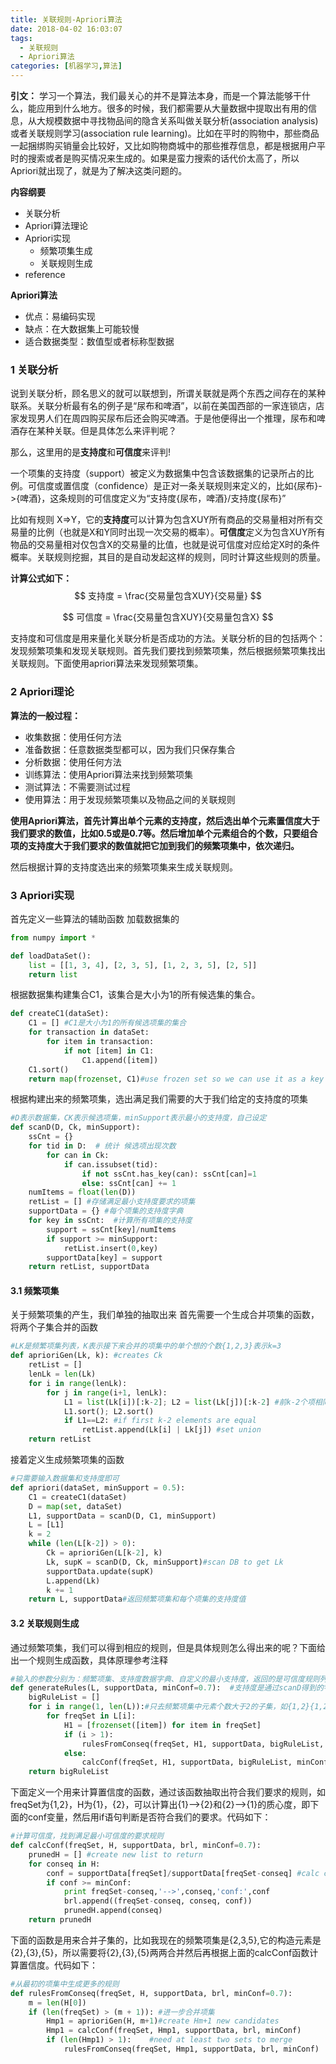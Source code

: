 ```yaml
---
title: 关联规则-Apriori算法
date: 2018-04-02 16:03:07
tags: 
  - 关联规则
  - Apriori算法
categories: [机器学习,算法]
---
```




**引文：** 学习一个算法，我们最关心的并不是算法本身，而是一个算法能够干什么，能应用到什么地方。很多的时候，我们都需要从大量数据中提取出有用的信息，从大规模数据中寻找物品间的隐含关系叫做关联分析(association analysis)或者关联规则学习(association rule learning)。比如在平时的购物中，那些商品一起捆绑购买销量会比较好，又比如购物商城中的那些推荐信息，都是根据用户平时的搜索或者是购买情况来生成的。如果是蛮力搜索的话代价太高了，所以Apriori就出现了，就是为了解决这类问题的。

**内容纲要**

- 关联分析
- Apriori算法理论
- Apriori实现
  - 频繁项集生成
  - 关联规则生成
- reference

**Apriori算法**

- 优点：易编码实现
- 缺点：在大数据集上可能较慢
- 适合数据类型：数值型或者标称型数据

### **1 关联分析**

说到关联分析，顾名思义的就可以联想到，所谓关联就是两个东西之间存在的某种联系。关联分析最有名的例子是“尿布和啤酒”，以前在美国西部的一家连锁店，店家发现男人们在周四购买尿布后还会购买啤酒。于是他便得出一个推理，尿布和啤酒存在某种关联。但是具体怎么来评判呢？

那么，这里用的是**支持度**和**可信度**来评判!

一个项集的支持度（support）被定义为数据集中包含该数据集的记录所占的比例。可信度或置信度（confidence）是正对一条关联规则来定义的，比如{尿布}->{啤酒}，这条规则的可信度定义为“支持度{尿布，啤酒}/支持度{尿布}”

比如有规则 X=>Y，它的**支持度**可以计算为包含XUY所有商品的交易量相对所有交易量的比例（也就是X和Y同时出现一次交易的概率）。**可信度**定义为包含XUY所有物品的交易量相对仅包含X的交易量的比值，也就是说可信度对应给定X时的条件概率。关联规则挖掘，其目的是自动发起这样的规则，同时计算这些规则的质量。

**计算公式如下：**
$$
支持度 = \frac{交易量包含XUY}{交易量}
$$

$$
可信度 = \frac{交易量包含XUY}{交易量包含X}
$$

支持度和可信度是用来量化关联分析是否成功的方法。关联分析的目的包括两个：发现频繁项集和发现关联规则。首先我们要找到频繁项集，然后根据频繁项集找出关联规则。下面使用apriori算法来发现频繁项集。

### **2 Apriori理论**

**算法的一般过程：**

- 收集数据：使用任何方法
- 准备数据：任意数据类型都可以，因为我们只保存集合
- 分析数据：使用任何方法
- 训练算法：使用Apriori算法来找到频繁项集
- 测试算法：不需要测试过程
- 使用算法：用于发现频繁项集以及物品之间的关联规则

**使用Apriori算法，首先计算出单个元素的支持度，然后选出单个元素置信度大于我们要求的数值，比如0.5或是0.7等。然后增加单个元素组合的个数，只要组合项的支持度大于我们要求的数值就把它加到我们的频繁项集中，依次递归。**

然后根据计算的支持度选出来的频繁项集来生成关联规则。

### **3 Apriori实现**

首先定义一些算法的辅助函数
加载数据集的

```python
from numpy import *

def loadDataSet():
    list = [[1, 3, 4], [2, 3, 5], [1, 2, 3, 5], [2, 5]]
    return list

```

根据数据集构建集合C1，该集合是大小为1的所有候选集的集合。

```python
def createC1(dataSet):
    C1 = [] #C1是大小为1的所有候选项集的集合
    for transaction in dataSet:
        for item in transaction:
            if not [item] in C1:
                C1.append([item])             
    C1.sort()
    return map(frozenset, C1)#use frozen set so we can use it as a key in a dict

```

根据构建出来的频繁项集，选出满足我们需要的大于我们给定的支持度的项集

```python
#D表示数据集，CK表示候选项集，minSupport表示最小的支持度，自己设定
def scanD(D, Ck, minSupport):
    ssCnt = {}
    for tid in D:  # 统计 候选项出现次数
        for can in Ck:
            if can.issubset(tid):
                if not ssCnt.has_key(can): ssCnt[can]=1
                else: ssCnt[can] += 1
    numItems = float(len(D))
    retList = [] #存储满足最小支持度要求的项集
    supportData = {} #每个项集的支持度字典
    for key in ssCnt:  #计算所有项集的支持度
        support = ssCnt[key]/numItems
        if support >= minSupport:
            retList.insert(0,key)
        supportData[key] = support
    return retList, supportData

```

#### **3.1 频繁项集**

关于频繁项集的产生，我们单独的抽取出来
首先需要一个生成合并项集的函数，将两个子集合并的函数

```python
#LK是频繁项集列表，K表示接下来合并的项集中的单个想的个数{1,2,3}表示k=3
def aprioriGen(Lk, k): #creates Ck
    retList = []
    lenLk = len(Lk)
    for i in range(lenLk):
        for j in range(i+1, lenLk): 
            L1 = list(Lk[i])[:k-2]; L2 = list(Lk[j])[:k-2] #前k-2个项相同时，将两个集合合并
            L1.sort(); L2.sort()
            if L1==L2: #if first k-2 elements are equal
                retList.append(Lk[i] | Lk[j]) #set union
    return retList

```

接着定义生成频繁项集的函数

```python
#只需要输入数据集和支持度即可
def apriori(dataSet, minSupport = 0.5):
    C1 = createC1(dataSet) 
    D = map(set, dataSet)
    L1, supportData = scanD(D, C1, minSupport)
    L = [L1]
    k = 2
    while (len(L[k-2]) > 0):
        Ck = aprioriGen(L[k-2], k)
        Lk, supK = scanD(D, Ck, minSupport)#scan DB to get Lk
        supportData.update(supK)
        L.append(Lk)
        k += 1
    return L, supportData#返回频繁项集和每个项集的支持度值

```

#### **3.2 关联规则生成**

通过频繁项集，我们可以得到相应的规则，但是具体规则怎么得出来的呢？下面给出一个规则生成函数，具体原理参考注释

```python
#输入的参数分别为：频繁项集、支持度数据字典、自定义的最小支持度，返回的是可信度规则列表
def generateRules(L, supportData, minConf=0.7):  #支持度是通过scanD得到的字典
    bigRuleList = []
    for i in range(1, len(L)):#只去频繁项集中元素个数大于2的子集，如{1,2}{1,2,3}，不取{2}{3},etc...
        for freqSet in L[i]:
            H1 = [frozenset([item]) for item in freqSet]
            if (i > 1):
                rulesFromConseq(freqSet, H1, supportData, bigRuleList, minConf)
            else:
                calcConf(freqSet, H1, supportData, bigRuleList, minConf)
    return bigRuleList

```

下面定义一个用来计算置信度的函数，通过该函数抽取出符合我们要求的规则，如freqSet为{1,2}，H为{1}，{2}，可以计算出{1}—>{2}和{2}—>{1}的质心度，即下面的conf变量，然后用if语句判断是否符合我们的要求。代码如下：

```python
#计算可信度，找到满足最小可信度的要求规则
def calcConf(freqSet, H, supportData, brl, minConf=0.7):
    prunedH = [] #create new list to return
    for conseq in H:
        conf = supportData[freqSet]/supportData[freqSet-conseq] #calc confidence
        if conf >= minConf: 
            print freqSet-conseq,'-->',conseq,'conf:',conf
            brl.append((freqSet-conseq, conseq, conf))
            prunedH.append(conseq)
    return prunedH

```

下面的函数是用来合并子集的，比如我现在的频繁项集是{2,3,5},它的构造元素是{2},{3},{5}，所以需要将{2},{3},{5}两两合并然后再根据上面的calcConf函数计算置信度。代码如下：

```python
#从最初的项集中生成更多的规则
def rulesFromConseq(freqSet, H, supportData, brl, minConf=0.7):
    m = len(H[0])
    if (len(freqSet) > (m + 1)): #进一步合并项集
        Hmp1 = aprioriGen(H, m+1)#create Hm+1 new candidates
        Hmp1 = calcConf(freqSet, Hmp1, supportData, brl, minConf)
        if (len(Hmp1) > 1):    #need at least two sets to merge
            rulesFromConseq(freqSet, Hmp1, supportData, brl, minConf)
```